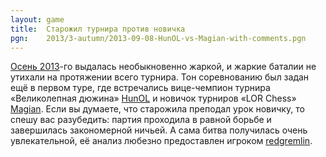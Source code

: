 ```yaml
---
layout: game
title:  Старожил турнира против новичка
pgn:    2013/3-autumn/2013-09-08-HunOL-vs-Magian-with-comments.pgn
---
```


[Осень 2013](http://www.linux.org.ru/forum/talks/9539078)-го выдалась необыкновенно жаркой, и жаркие баталии не утихали на протяжении всего турнира. Тон соревнованию был задан ещё в первом туре, где встречались вице-чемпион турнира «Великолепная дюжина» [HunOL](http://www.linux.org.ru/people/HunOL/profile) и новичок турниров «LOR Chess» [Magian](http://www.linux.org.ru/people/Magian/profile). Если вы думаете, что старожила преподал урок новичку, то спешу вас разубедить: партия проходила в равной борьбе и завершилась закономерной ничьей. А сама битва получилась очень увлекательной, её анализ любезно предоставлен игроком [redgremlin](http://www.linux.org.ru/people/redgremlin/profile).
